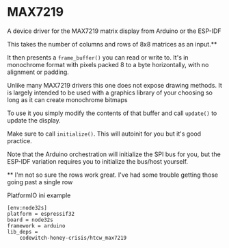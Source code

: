 # MAX7219

A device driver for the MAX7219 matrix display from Arduino or the ESP-IDF

This takes the number of columns and rows of 8x8 matrices as an input.**

It then presents a `frame_buffer()` you can read or write to. It's in monochrome format with pixels packed 8 to a byte horizontally, with no alignment or padding.

Unlike many MAX7219 drivers this one does not expose drawing methods. It is largely intended to be used with a graphics library of your choosing so long as it can create monochrome bitmaps

To use it you simply modify the contents of that buffer and call `update()` to update the display.

Make sure to call `initialize()`. This will autoinit for you but it's good practice.

Note that the Arduino orchestration will initialize the SPI bus for you, but the ESP-IDF variation requires you to initialize the bus/host yourself.

** I'm not so sure the rows work great. I've had some trouble getting those going past a single row


PlatformIO ini example
```
[env:node32s]
platform = espressif32
board = node32s
framework = arduino
lib_deps = 
	codewitch-honey-crisis/htcw_max7219
```